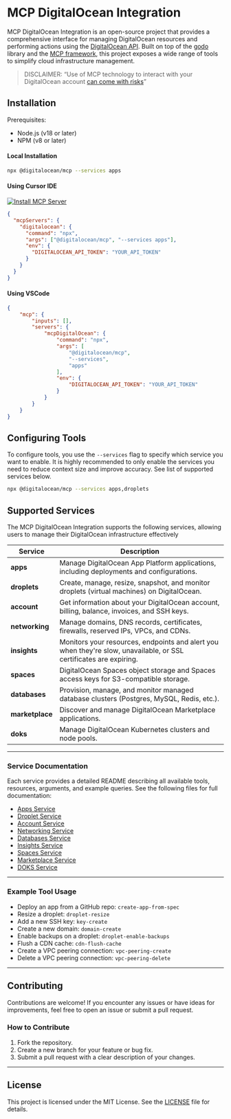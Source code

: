 # MCP DigitalOcean Integration

MCP DigitalOcean Integration is an open-source project that provides a comprehensive interface for managing DigitalOcean resources and performing actions using the [DigitalOcean API](https://docs.digitalocean.com/reference/api/). Built on top of the [godo](https://github.com/digitalocean/godo) library and the [MCP framework](https://github.com/mark3labs/mcp-go), this project exposes a wide range of tools to simplify cloud infrastructure management.

> DISCLAIMER: “Use of MCP technology to interact with your DigitalOcean account [can come with risks](https://www.wiz.io/blog/mcp-security-research-briefing)”

## Installation

Prerequisites:

- Node.js (v18 or later)
- NPM (v8 or later)

#### Local Installation

```bash
npx @digitalocean/mcp --services apps 
```

#### Using Cursor IDE

[![Install MCP Server](https://cursor.com/deeplink/mcp-install-dark.svg)](cursor://anysphere.cursor-deeplink/mcp/install?name=digitalocean&config=eyJjb21tYW5kIjoibnB4IEBkaWdpdGFsb2NlYW4vbWNwIC0tc2VydmljZXMgYXBwcyIsImVudiI6eyJESUdJVEFMT0NFQU5fQVBJX1RPS0VOIjoiWU9VUl9ET19UT0tFTiJ9fQ%3D%3D)

```json
{
  "mcpServers": {
    "digitalocean": {
      "command": "npx",
      "args": ["@digitalocean/mcp", "--services apps"],
      "env": {
        "DIGITALOCEAN_API_TOKEN": "YOUR_API_TOKEN"
      }
    }
  }
}
```

#### Using VSCode
```json
{
    "mcp": {
        "inputs": [],
        "servers": {
            "mcpDigitalOcean": {
                "command": "npx",
                "args": [
                    "@digitalocean/mcp",
                    "--services",
                    "apps"
                ],
                "env": {
                    "DIGITALOCEAN_API_TOKEN": "YOUR_API_TOKEN"
                }
            }
        }
    }
}
```

## Configuring Tools

To configure tools, you use the `--services` flag to specify which service you want to enable. It is highly recommended to only
enable the services you need to reduce context size and improve accuracy. See list of supported services below.

```bash
npx @digitalocean/mcp --services apps,droplets
```

## Supported Services

The MCP DigitalOcean Integration supports the following services, allowing users to manage their DigitalOcean infrastructure effectively

| **Service**     | **Description**                                                                                                    |
|-----------------|--------------------------------------------------------------------------------------------------------------------|
| **apps**        | Manage DigitalOcean App Platform applications, including deployments and configurations.                           |
| **droplets**    | Create, manage, resize, snapshot, and monitor droplets (virtual machines) on DigitalOcean.                         |
| **account**     | Get information about your DigitalOcean account, billing, balance, invoices, and SSH keys.                         |
| **networking**  | Manage domains, DNS records, certificates, firewalls, reserved IPs, VPCs, and CDNs.                                |
| **insights**    | Monitors your resources, endpoints and alert you when they're slow, unavailable, or SSL certificates are expiring. |
| **spaces**      | DigitalOcean Spaces object storage and Spaces access keys for S3-compatible storage.                               |
| **databases**   | Provision, manage, and monitor managed database clusters (Postgres, MySQL, Redis, etc.).                           |
| **marketplace** | Discover and manage DigitalOcean Marketplace applications.                                                         |
| **doks**        | Manage DigitalOcean Kubernetes clusters and node pools.                                                            |                                                   |
---
### Service Documentation

Each service provides a detailed README describing all available tools, resources, arguments, and example queries.
See the following files for full documentation:

- [Apps Service](./internal/apps/README.md)
- [Droplet Service](./internal/droplet/README.md)
- [Account Service](./internal/account/README.md)
- [Networking Service](./internal/networking/README.md)
- [Databases Service](./internal/dbaas/README.md)
- [Insights Service](./internal/insights/README.md)
- [Spaces Service](./internal/spaces/README.md)
- [Marketplace Service](./internal/marketplace/README.md)
- [DOKS Service](./internal/doks/README.md)

---

### Example Tool Usage

- Deploy an app from a GitHub repo: `create-app-from-spec`
- Resize a droplet: `droplet-resize`
- Add a new SSH key: `key-create`
- Create a new domain: `domain-create`
- Enable backups on a droplet: `droplet-enable-backups`
- Flush a CDN cache: `cdn-flush-cache`
- Create a VPC peering connection: `vpc-peering-create`
- Delete a VPC peering connection: `vpc-peering-delete`

---

## Contributing

Contributions are welcome! If you encounter any issues or have ideas for improvements, feel free to open an issue or submit a pull request.

### How to Contribute
1. Fork the repository.
2. Create a new branch for your feature or bug fix.
3. Submit a pull request with a clear description of your changes.

---

## License

This project is licensed under the MIT License. See the [LICENSE](LICENSE) file for details.
